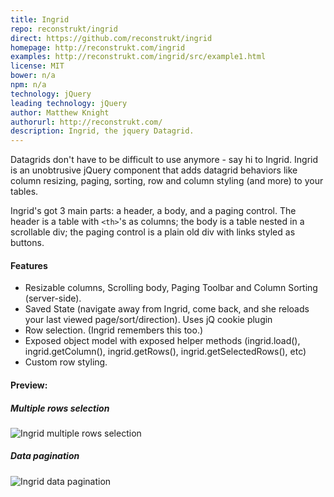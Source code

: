 ```yaml
---
title: Ingrid
repo: reconstrukt/ingrid
direct: https://github.com/reconstrukt/ingrid
homepage: http://reconstrukt.com/ingrid
examples: http://reconstrukt.com/ingrid/src/example1.html
license: MIT
bower: n/a
npm: n/a
technology: jQuery
leading technology: jQuery
author: Matthew Knight
authorurl: http://reconstrukt.com/
description: Ingrid, the jquery Datagrid.
---
```


Datagrids don't have to be difficult to use anymore - say hi to Ingrid. Ingrid is an unobtrusive jQuery component that 
adds datagrid behaviors like column resizing, paging, sorting, row and column styling (and more) to your tables.

Ingrid's got 3 main parts: a header, a body, and a paging control. 
The header is a table with `<th>`'s as columns; the body is a table nested in a scrollable div; the paging control is 
a plain old div with links styled as buttons.

#### Features

* Resizable columns, Scrolling body, Paging Toolbar and Column Sorting (server-side). 
* Saved State (navigate away from Ingrid, come back, and she reloads your last viewed page/sort/direction). Uses jQ cookie plugin 
* Row selection. (Ingrid remembers this too.) 
* Exposed object model with exposed helper methods (ingrid.load(), ingrid.getColumn(), ingrid.getRows(), ingrid.getSelectedRows(), etc) 
* Custom row styling. 
 
#### Preview:

##### Multiple rows selection
![Ingrid multiple rows selection](/images/libraries/ingrid/ingrid-multiselect-rows-example.png "Ingrid multiple rows selection")

##### Data pagination
![Ingrid data pagination](/images/libraries/ingrid/ingrid-pagination-example.png "Ingrid data pagination")
